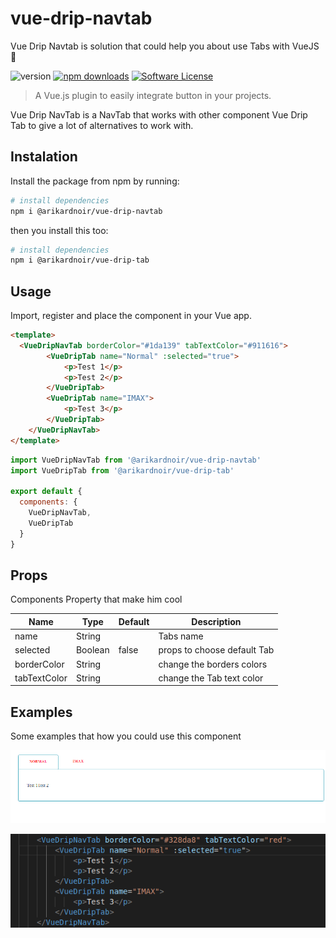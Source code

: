 # vue-drip-navtab
Vue Drip Navtab is solution that could help you about use Tabs with VueJS 🎨

![version](https://img.shields.io/npm/v/@arikardnoir/vue-drip-navtab) [![npm downloads](https://img.shields.io/npm/dt/@arikardnoir/vue-drip-navtab.svg)](https://www.npmjs.com/package/@arikardnoir/vue-drip-navtab) <a href="https://www.npmjs.com/package/@arikardnoir/vue-drip-navtab"> [![Software License](https://img.shields.io/npm/l/@arikardnoir/vue-drip-navtab)](LICENSE)
> A Vue.js plugin to easily integrate button in your projects.

Vue Drip NavTab is a NavTab that works with other component Vue Drip Tab to give a lot of alternatives to work with.


## Instalation
Install the package from npm by running:
``` bash
# install dependencies
npm i @arikardnoir/vue-drip-navtab
```
then you install this too:

``` bash
# install dependencies
npm i @arikardnoir/vue-drip-tab
```

## Usage
Import, register and place the component in your Vue app.
```html
<template>
  <VueDripNavTab borderColor="#1da139" tabTextColor="#911616">
        <VueDripTab name="Normal" :selected="true">
            <p>Test 1</p>
            <p>Test 2</p>
        </VueDripTab>
        <VueDripTab name="IMAX">
            <p>Test 3</p>
        </VueDripTab>
    </VueDripNavTab>
</template>
```

```js
import VueDripNavTab from '@arikardnoir/vue-drip-navtab'
import VueDripTab from '@arikardnoir/vue-drip-tab'

export default {
  components: {
    VueDripNavTab,
    VueDripTab
  }
}
```

## Props
Components Property that make him cool

|Name              |Type          |Default           |Description                                           |
|------------------|--------------|------------------|------------------------------------------------------|
|name              |String        |                  |Tabs name
|selected          |Boolean       |false             |props to choose default Tab
|borderColor       |String        |                  |change the borders colors
|tabTextColor      |String        |                  |change the Tab text color


## Examples
Some examples that how you could use this component

![picture](./img/screen1-1.png)  

![picture](./img/screen2-1.png)   